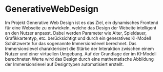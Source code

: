 # GenerativeWebDesign

Im Projekt Generative Web Design ist es das Ziel, ein dynamisches Frontend für eine Webseite zu entwickeln, welche das Design der Webeite intelligent 
an den Nutzer anpasst. Dabei werden Parameter wie Alter, Spieldauer, Grafikkartentyp, etc. berücksichtigt und durch ein generatives KI-Modell
Schätzwerte für das sogenannte Immersionslevel berechnet. Das Immersionslevel charakterisiert die Stärke der Interaktion zwischen einem Nutzer und 
einer virtuellen Umgebung. Auf der Grundlage der im KI-Modell berechneten Werte wird das Design durch eine mathematische Abbildung der Immersionslevel 
auf Designtypen automatisiert erstellt.
